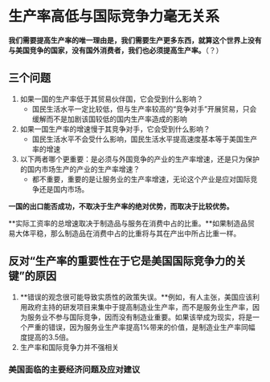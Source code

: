 # 生产率高低与国际竞争力毫无关系

**我们需要提高生产率的唯一理由是，我们需要生产更多东西，就算这个世界上没有与美国竞争的国家，没有国外消费者，我们也必须提高生产率。**（？）

## 三个问题

1. 如果一国的生产率低于其贸易伙伴国，它会受到什么影响？
   - 国民生活水平一定比较低，但与生产率较高的“竞争对手”开展贸易，只会缓解而不是加剧该国较低的国内生产率造成的影响
2. 如果一国生产率的增速慢于其竞争对手，它会受到什么影响？
   - 国民生活水平不会受什么影响，国民生活水平提高速度基本等于美国生产率的增速
3. 以下两者哪个更重要：是必须与外国竞争的产业的生产率增速，还是只为保护的国内市场生产的产业的生产率增速？
   - 都不重要，重要的是让服务业的生产率增速，无论这个产业是应对国际竞争还是国内市场。

**一国的出口能否成功，不取决于生产率的绝对优势，而取决于比较优势。**

**实际工资率的总增速取决于制造品与服务在消费中占的比重。**如果制造品贸易大体平稳，那么制造品在消费中占的比重将与其在产出中所占比重一样。

## 反对“生产率的重要性在于它是美国国际竞争力的关键”的原因

1. **错误的观念很可能导致实质性的政策失误。**例如，有人主张，美国应该利用政府主持的研发项目来集中于提高制造业生产率，而不是服务业生产率，因为服务业不参与国际竞争，因而没有制造业重要。如果该举成为现实，将是一个严重的错误，因为服务业生产率提高1%带来的价值，是制造业生产率同幅度提高的3.5倍。
2. 生产率和国际竞争力并不强相关

### 美国面临的主要经济问题及应对建议

